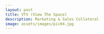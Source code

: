 ```yaml
---
layout: post
title: VTS (View The Space)
description: Marketing & Sales Collateral
image: assets/images/pic04.jpg
---
```

